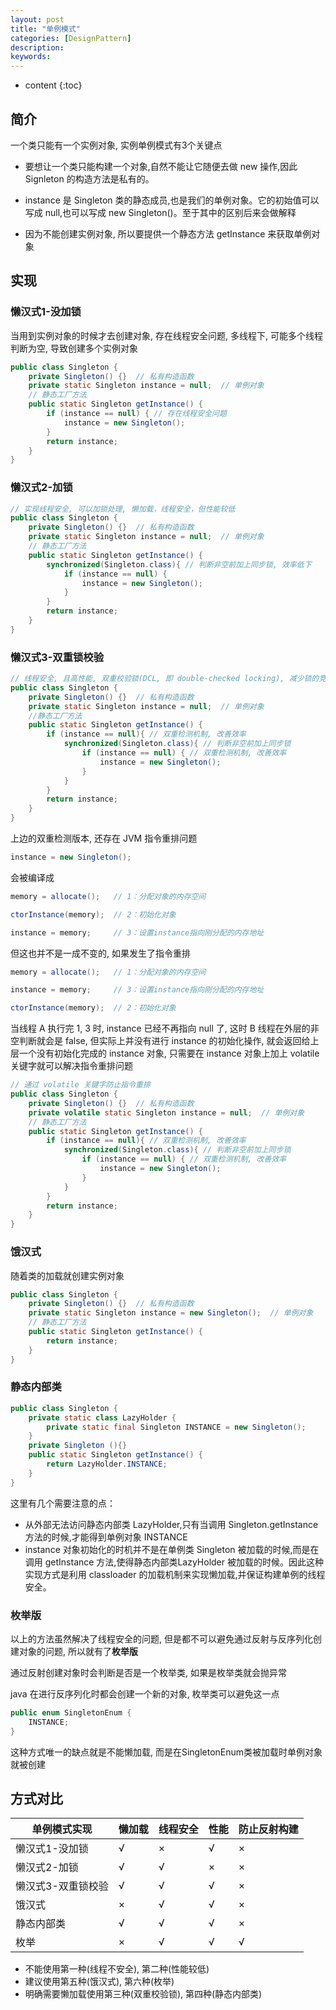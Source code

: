 ```yaml
---
layout: post
title: "单例模式"
categories: [DesignPattern]
description:
keywords:
---
```


* content
{:toc} 

## 简介

一个类只能有一个实例对象, 实例单例模式有3个关键点

* 要想让一个类只能构建一个对象,自然不能让它随便去做 new 操作,因此 Signleton 的构造方法是私有的。

* instance 是 Singleton 类的静态成员,也是我们的单例对象。它的初始值可以写成 null,也可以写成 new Singleton()。至于其中的区别后来会做解释

* 因为不能创建实例对象, 所以要提供一个静态方法 getInstance 来获取单例对象

## 实现

### 懒汉式1-没加锁

当用到实例对象的时候才去创建对象, 存在线程安全问题, 多线程下, 可能多个线程判断为空, 导致创建多个实例对象

```java
public class Singleton {
    private Singleton() {}  // 私有构造函数
    private static Singleton instance = null;  // 单例对象
    // 静态工厂方法
    public static Singleton getInstance() {
        if (instance == null) { // 存在线程安全问题
            instance = new Singleton();
        }
        return instance;
    }
}
```

### 懒汉式2-加锁

```java
// 实现线程安全, 可以加锁处理, 懒加载，线程安全，但性能较低
public class Singleton {
    private Singleton() {}  // 私有构造函数
    private static Singleton instance = null;  // 单例对象
    // 静态工厂方法
    public static Singleton getInstance() {
        synchronized(Singleton.class){ // 判断非空前加上同步锁, 效率低下
            if (instance == null) {
                instance = new Singleton();
            }
        }
        return instance;
    }
}
```

### 懒汉式3-双重锁校验

```java
// 线程安全, 且高性能, 双重校验锁(DCL, 即 double-checked locking), 减少锁的竞争
public class Singleton {
    private Singleton() {}  // 私有构造函数
    private static Singleton instance = null;  // 单例对象
    //静态工厂方法
    public static Singleton getInstance() {
        if (instance == null){ // 双重检测机制, 改善效率
            synchronized(Singleton.class){ // 判断非空前加上同步锁
                if (instance == null) { // 双重检测机制, 改善效率
                    instance = new Singleton();
                }
            }
        }
        return instance;
    }
}
```

上边的双重检测版本, 还存在 JVM 指令重排问题

```java
instance = new Singleton();
```

会被编译成

```java
memory = allocate();   // 1：分配对象的内存空间 

ctorInstance(memory);  // 2：初始化对象 

instance = memory;     // 3：设置instance指向刚分配的内存地址 
```

但这也并不是一成不变的, 如果发生了指令重排

```java
memory = allocate();   // 1：分配对象的内存空间 

instance = memory;     // 3：设置instance指向刚分配的内存地址 

ctorInstance(memory);  // 2：初始化对象 
```

当线程 A 执行完 1, 3 时, instance 已经不再指向 null 了, 这时 B 线程在外层的非空判断就会是 false, 但实际上并没有进行 instance 的初始化操作, 就会返回给上层一个没有初始化完成的 instance 对象, 只需要在 instance 对象上加上 volatile 关键字就可以解决指令重排问题

```java
// 通过 volatile 关键字防止指令重排
public class Singleton {
    private Singleton() {}  // 私有构造函数
    private volatile static Singleton instance = null;  // 单例对象
    // 静态工厂方法
    public static Singleton getInstance() {
        if (instance == null){ // 双重检测机制, 改善效率
            synchronized(Singleton.class){ // 判断非空前加上同步锁
                if (instance == null) { // 双重检测机制, 改善效率
                    instance = new Singleton();
                }
            }
        }
        return instance;
    }
}
```

### 饿汉式

随着类的加载就创建实例对象

```java
public class Singleton {
    private Singleton() {}  // 私有构造函数
    private static Singleton instance = new Singleton();  // 单例对象
    // 静态工厂方法
    public static Singleton getInstance() {
        return instance;
    }
}
```

### 静态内部类

```java
public class Singleton {
    private static class LazyHolder {
        private static final Singleton INSTANCE = new Singleton();
    }
    private Singleton (){}
    public static Singleton getInstance() {
        return LazyHolder.INSTANCE;
    }
}
```

这里有几个需要注意的点：

* 从外部无法访问静态内部类 LazyHolder,只有当调用 Singleton.getInstance 方法的时候,才能得到单例对象 INSTANCE
* instance 对象初始化的时机并不是在单例类 Singleton 被加载的时候,而是在调用 getInstance 方法,使得静态内部类LazyHolder 被加载的时候。因此这种实现方式是利用 classloader 的加载机制来实现懒加载,并保证构建单例的线程安全。

### 枚举版

以上的方法虽然解决了线程安全的问题, 但是都不可以避免通过反射与反序列化创建对象的问题, 所以就有了**枚举版**

通过反射创建对象时会判断是否是一个枚举类, 如果是枚举类就会抛异常

java 在进行反序列化时都会创建一个新的对象, 枚举类可以避免这一点

```java
public enum SingletonEnum {
    INSTANCE;
}
```

这种方式唯一的缺点就是不能懒加载, 而是在SingletonEnum类被加载时单例对象就被创建

## 方式对比


|单例模式实现|懒加载|线程安全|性能|防止反射构建|
|-----|-----|-----|-----|-----|
|懒汉式1-没加锁|√|×|√|×|
|懒汉式2-加锁|√|√|×|×|
|懒汉式3-双重锁校验|√|√|√|×|
|饿汉式|×|√|√|×|
|静态内部类|√|√|√|×|
|枚举|×|√|√|√|

- 不能使用第一种(线程不安全), 第二种(性能较低)
- 建议使用第五种(饿汉式), 第六种(枚举)
- 明确需要懒加载使用第三种(双重校验锁), 第四种(静态内部类)